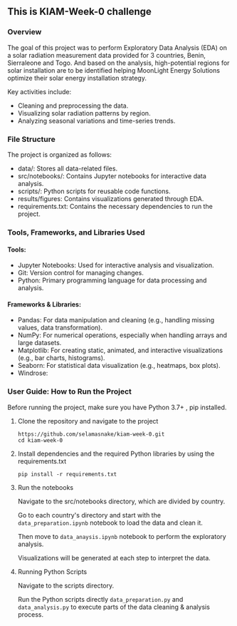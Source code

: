 ## This is KIAM-Week-0 challenge

### Overview
The goal of this project was to perform Exploratory Data Analysis (EDA) on a solar radiation measurement data provided for 3 countries, Benin, Sierraleone and Togo. And based on the analysis, high-potential regions for solar installation are to be identified helping MoonLight Energy Solutions optimize their solar energy installation strategy.

Key activities include:

   * Cleaning and preprocessing the data.
   * Visualizing solar radiation patterns by region.
   * Analyzing seasonal variations and time-series trends.

### File Structure
The project is organized as follows:

* data/: Stores all data-related files.
* src/notebooks/: Contains Jupyter notebooks for interactive data analysis.
* scripts/: Python scripts for reusable code functions.
* results/figures: Contains visualizations generated through EDA.
* requirements.txt: Contains the necessary dependencies to run the project.

### Tools, Frameworks, and Libraries Used

#### Tools:
   * Jupyter Notebooks: Used for interactive analysis and visualization.
   * Git: Version control for managing changes.
   * Python: Primary programming language for data processing and analysis.

#### Frameworks & Libraries:
* Pandas: For data manipulation and cleaning (e.g., handling missing values, data transformation).
* NumPy: For numerical operations, especially when handling arrays and large datasets.
* Matplotlib: For creating static, animated, and interactive visualizations (e.g., bar charts, histograms).
* Seaborn: For statistical data visualization (e.g., heatmaps, box plots).
* Windrose: 

### User Guide: How to Run the Project
Before running the project, make sure you have Python 3.7+ , pip installed.

1. Clone the repository and navigate to the project
    ```
    https://github.com/selamasnake/kiam-week-0.git
    cd kiam-week-0
    ```
2. Install dependencies and the required Python libraries by using the requirements.txt
    ```
    pip install -r requirements.txt
    ```
3. Run the notebooks

    Navigate to the src/notebooks directory, which are divided by country.
   
    Go to each country's directory and start with the `data_preparation.ipynb` notebook to load the data and clean it.
   
    Then move to `data_anaysis.ipynb` notebook to perform the exploratory analysis.
   
    Visualizations will be generated at each step to interpret the data. 

5. Running Python Scripts
   
   Navigate to the scripts directory.
   
   Run the Python scripts directly `data_preparation.py` and `data_analysis.py` to execute parts of the data cleaning & analysis process.

